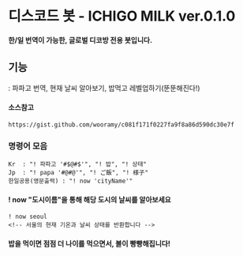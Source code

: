 ﻿# 디스코드 봇 - ICHIGO MILK ver.0.1.0

#### 한/일 번역이 가능한, 글로벌 디코방 전용 봇입니다.

## 기능

: 파파고 번역, 현재 날씨 알아보기, 밥먹고 레벨업하기(뚠뚠해진다!)

#### 소스참고

`https://gist.github.com/wooramy/c081f171f0227fa9f8a86d590dc30e7f`

### 명령어 모음

```
Kr  : "! 파파고 '#$@#$'", "! 밥", "! 상태"
Jp  : "! papa '#@#@'", "! ご飯", "! 様子"
한일공용(영문출력) : "! now 'cityName'"
```

#### ! now "도시이름"을 통해 해당 도시의 날씨를 알아보세요

```
! now seoul
<!-- 서울의 현재 기온과 날씨 상태를 반환합니다 -->
```

#### 밥을 먹이면 점점 더 나이를 먹으면서, 볼이 빵빵해집니다!
